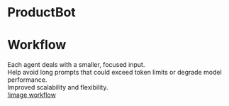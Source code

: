 # ProductBot

# Workflow
Each agent deals with a smaller, focused input.  
Help avoid long prompts that could exceed token limits or degrade model performance.  
Improved scalability and flexibility.  
[!image workflow]("results/workflow.png")